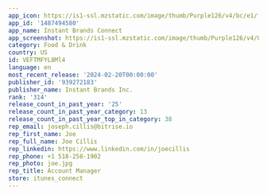 ```yaml
---
app_icon: https://is1-ssl.mzstatic.com/image/thumb/Purple126/v4/bc/e1/fb/bce1fb3f-fb3d-662c-2701-54440820076a/AppIcon-Release-0-0-1x_U007epad-0-85-220.png/1024x1024bb.png
app_id: '1487494580'
app_name: Instant Brands Connect
app_screenshot: https://is1-ssl.mzstatic.com/image/thumb/Purple126/v4/0c/f2/da/0cf2da97-c9aa-dc0f-c70f-f164921b4cf9/8d4dd732-07f2-4a71-9d82-fc884259bc6e_iPhone__U00281284_x_2778_U0029_-_Screen_1.jpg/1284x2778bb.png
category: Food & Drink
country: US
id: VEFTMFYL8Ml4
language: en
most_recent_release: '2024-02-20T00:00:00'
publisher_id: '939272183'
publisher_name: Instant Brands Inc.
rank: '314'
release_count_in_past_year: '25'
release_count_in_past_year_category: 13
release_count_in_past_year_top_in_category: 38
rep_email: joseph.cillis@bitrise.io
rep_first_name: Joe
rep_full_name: Joe Cillis
rep_linkedin: https://www.linkedin.com/in/joecillis
rep_phone: +1 518-258-1902
rep_photo: joe.jpg
rep_title: Account Manager
store: itunes_connect
---
```

